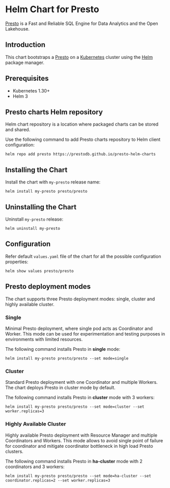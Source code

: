 # Helm Chart for Presto
[Presto](https://prestodb.io) is a Fast and Reliable SQL Engine for Data Analytics and the Open Lakehouse.

## Introduction
This chart bootstraps a [Presto](https://prestodb.io) on a [Kubernetes](https://kubernetes.io) cluster using the [Helm](https://helm.sh) package manager.

## Prerequisites
- Kubernetes 1.30+
- Helm 3

## Presto charts Helm repository
Helm chart repository is a location where packaged charts can be stored and shared.

Use the following command to add Presto charts repository to Helm client configuration:
```shell
helm repo add presto https://prestodb.github.io/presto-helm-charts
```

## Installing the Chart
Install the chart with `my-presto` release name:
```shell
helm install my-presto presto/presto
```

## Uninstalling the Chart
Uninstall `my-presto` release:
```shell
helm uninstall my-presto
```

## Configuration
Refer default `values.yaml` file of the chart for all the possible configuration properties:
```shell
helm show values presto/presto
```

## Presto deployment modes
The chart supports three Presto deployment modes: single, cluster and highly available cluster.

### Single
Minimal Presto deployment, where single pod acts as Coordinator and Worker.
This mode can be used for experimentation and testing purposes in environments with limited resources.

The following command installs Presto in **single** mode:
```shell
helm install my-presto presto/presto --set mode=single
```

### Cluster
Standard Presto deployment with one Coordinator and multiple Workers.
The chart deploys Presto in cluster mode by default.

The following command installs Presto in **cluster** mode with 3 workers:
```shell
helm install my-presto presto/presto --set mode=cluster --set worker.replicas=3
```

### Highly Available Cluster
Highly available Presto deployment with Resource Manager and multiple Coordinators and Workers.
This mode allows to avoid single point of failure for coordinator and mitigate coordinator bottleneck in high load Presto clusters.

The following command installs Presto in **ha-cluster** mode with 2 coordinators and 3 workers:
```shell
helm install my-presto presto/presto --set mode=ha-cluster --set coordinator.replicas=2 --set worker.replicas=3
```
